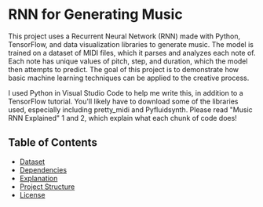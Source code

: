 # RNN for Generating Music
This project uses a Recurrent Neural Network (RNN) made with Python, TensorFlow, and data visualization libraries to generate music. The model is trained on a dataset of MIDI files, which it parses and analyzes each note of. Each note has unique values of pitch, step, and duration, which the model then attempts to predict. The goal of this project is to demonstrate how basic machine learning techniques can be applied to the creative process. 

I used Python in Visual Studio Code to help me write this, in addition to a TensorFlow tutorial. You'll likely have to download some of the libraries used, especially including pretty_midi and Pyfluidsynth. Please read "Music RNN Explained" 1 and 2, which explain what each chunk of code does!

## Table of Contents
- [Dataset](#dataset)
- [Dependencies](#dependencies)
- [Explanation](#Music-RNN-Explained-1.pdf)
- [Project Structure](#project-structure)
- [License](#LICENSE)
